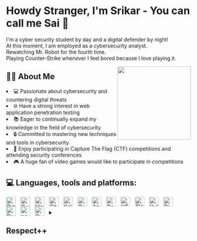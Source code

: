 # Howdy Stranger, I'm Srikar - You can call me Sai 👋

I'm a cyber security student by day and a digital defender by night!  
At this moment, I am employed as a cybersecurity analyst.  
Rewatching Mr. Robot for the fourth time.  
Playing Counter-Strike whenever I feel bored because I love playing it. 

<a href="#"><img align="right" src="https://github.com/K3rn4lP4nic/K3rn4lP4nic/blob/main/Images/dance-hacker-dance.gif" width="200 " height="200" /></a>

## 👨‍💻 About Me
<li>💻 Passionate about cybersecurity and countering digital threats </li>
<li>🌐 Have a strong interest in web application penetration testing</li>
<li>📚 Eager to continually expand my knowledge in the field of cybersecurity</li>
<li>🔒 Committed to mastering new techniques and tools in cybersecurity</li>
<li>🤖 Enjoy participating in Capture The Flag (CTF) competitions and attending security conferences</li>
<li>🎮 A huge fan of video games would like to participate in competitions</li>

## 💻 Languages, tools and platforms:

<img align="left" alt="Python" width="26px" src="https://simpleicons.org/icons/python.svg" style="padding-right:10px;" />
<img align="left" alt="C" width="26px" src="https://simpleicons.org/icons/c.svg" style="padding-right:10px;" />
<img align="left" alt="Visual Studio Code" width="26px" src="https://simpleicons.org/icons/visualstudiocode.svg" style="padding-right:10px;"/>
<img align="left" alt="Git" width="26px" src="https://simpleicons.org/icons/git.svg" style="padding-right:10px;" />
<img align="left" alt="Kali" width="26px" src="https://simpleicons.org/icons/kalilinux.svg" style="padding-right:10px;" />
<img align="left" alt="Qualys" width="26px" src="https://simpleicons.org/icons/qualys.svg" style="padding-right:10px;" />
<img align="left" alt="Azure" width="26px" src="https://simpleicons.org/icons/microsoftazure.svg" style="padding-right:10px;" />
<img align="left" alt="Docker" width="26px" src="https://simpleicons.org/icons/docker.svg" style="padding-right:10px;" />
<img align="left" alt="HTB" width="26px" src="https://simpleicons.org/icons/hackthebox.svg" style="padding-right:10px;" />
<img align="left" alt="THM" width="26px" src="https://simpleicons.org/icons/tryhackme.svg" style="padding-right:10px;" />
<img align="left" alt="Vultr" width="26px" src="https://simpleicons.org/icons/vultr.svg" style="padding-right:10px;" />
<img align="left" alt="Digital Ocean" width="26px" src="https://simpleicons.org/icons/digitalocean.svg" style="padding-right:10px;" />
<img align="left" alt="Burp Suite" width="26px" src="https://visualpharm.com/assets/384/Burp%20Suite-595b40b75ba036ed117d5720.svg" style="padding-right:10px;" />
<img align="left" alt="postman" width="26px" src="https://simpleicons.org/icons/postman.svg" style="padding-right:10px;" />
<img align="left" alt="OWASP" width="26px" src="https://simpleicons.org/icons/owasp.svg" style="padding-right:10px;" />


<br />
<br />


<details>
  <summary><h2>Respect++ </h2></summary>
  Cybersecurity is like a rollercoaster ride – every day is a new adventure! 😎 I seriously can't get enough of this stuff. It's like a puzzle that keeps changing, and I love solving it. In this digital age, I'm just so stoked to be doing what I do. Learning new things, finding those vulnerabilities, and safeguarding our digital environment – it's like being a digital superhero. 💻🦸‍♂️ And let's be honest, the adrenaline rush when you thwart a cyberattack? That feeling is priceless! 👊💥💪 So yeah, cybersecurity rocks my world! 🌐🔒💙

    <p align="center">
    <img width="500" height="300" src="https://media.giphy.com/media/l4EpkVLqUj8BI7OV2/giphy.gif" alt="Material Bread logo">
</p>

  </details>
